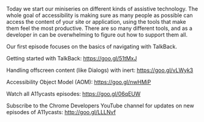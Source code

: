 Today we start our miniseries on different kinds of assistive technology. The whole goal of accessibility is making sure as many people as possible can access the content of your site or application, using the tools that make them feel the most productive. There are so many different tools, and as a developer in can be overwhelming to figure out how to support them all. 

Our first episode focuses on the basics of navigating with TalkBack. 

Getting started with TalkBack: https://goo.gl/51tMxJ

Handling offscreen content (like Dialogs) with inert: https://goo.gl/vLWyk3

Accessibility Object Model (AOM): https://goo.gl/nwHMiP

Watch all A11ycasts episodes: https://goo.gl/06qEUW

Subscribe to the Chrome Developers YouTube channel for updates on new episodes of A11ycasts: http://goo.gl/LLLNvf